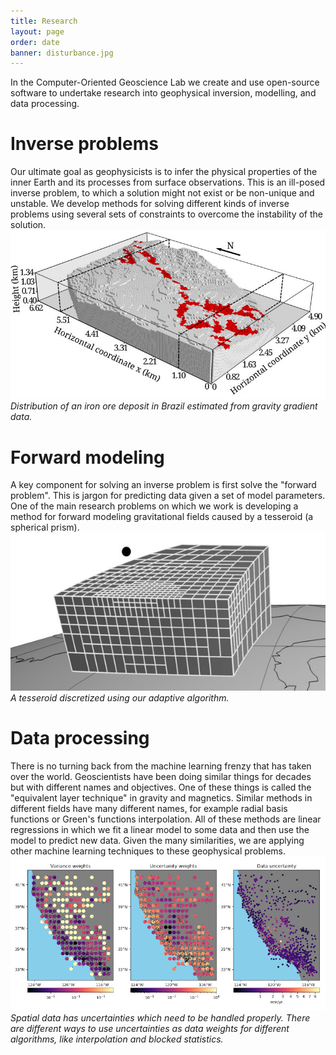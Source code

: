 ```yaml
---
title: Research
layout: page
order: date
banner: disturbance.jpg
---
```


In the Computer-Oriented Geoscience Lab we create and use open-source software to
undertake research into geophysical inversion, modelling, and data processing.

# Inverse problems

<div class="row">
<div class="col-md-6">
Our ultimate goal as geophysicists is to infer the physical properties of the inner
Earth and its processes from surface observations. This is an ill-posed inverse problem,
to which a solution might not exist or be non-unique and unstable. We develop methods
for solving different kinds of inverse problems using several sets of constraints to
overcome the instability of the solution.
</div>
<div class="col-md-6">
<a href="/publications/planting-inversion.html">
<img src="/images/quadrilatero-ferrifero-density-model.jpg">
</a>
<em>
Distribution of an iron ore deposit in Brazil estimated from gravity
gradient data.
</em>
</div>
</div>

# Forward modeling

<div class="row">
<div class="col-md-6">
A key component for solving an inverse problem is first solve the "forward problem".
This is jargon for predicting data given a set of model parameters. One of the main
research problems on which we work is developing a method for forward modeling
gravitational fields caused by a tesseroid (a spherical prism).
</div>
<div class="col-md-6">
<a href="/publications/tesseroid-variable-density.html">
<img src="/images/tesseroid.jpg">
</a>
<em>
A tesseroid discretized using our adaptive algorithm.
</em>
</div>
</div>

# Data processing

<div class="row">
<div class="col-md-6">
There is no turning back from the machine learning frenzy that has taken over the world.
Geoscientists have been doing similar things for decades but with different names and
objectives. One of these things is called the "equivalent layer technique" in gravity
and magnetics. Similar methods in different fields have many different names, for
example radial basis functions or Green's functions interpolation. All of these methods
are linear regressions in which we fit a linear model to some data and then use the
model to predict new data. Given the many similarities, we are applying other machine
learning techniques to these geophysical problems.
</div>
<div class="col-md-6">
<a href="/publications/verde.html">
<img src="/images/block-mean-example.jpg">
</a>
<em>
Spatial data has uncertainties which need to be handled properly. There are different
ways to use uncertainties as data weights for different algorithms, like interpolation
and blocked statistics.
</em>
</div>
</div>
